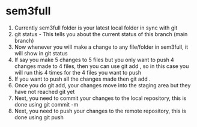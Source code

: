 # sem3full
1. Currently sem3full folder is your latest local folder in sync with git
2. git status - This tells you about the current status of this branch (main branch)
3. Now whenever you will make a change to any file/folder in sem3full, it will show in git status
4. If say you make 5 changes to 5 files but you only want to push 4 changes made to 4 files, then you can use git add <path to file change that you want to push>, so in this case you will run this 4 times for the 4 files  you want to push
5. If you want to push all the changes made then git add .
6. Once you do git add, your changes move into the staging area but they have not reached git yet
7. Next, you need to commit your changes to the local repository, this is done using git commit -m <message that you want to give>
8. Next, you need to push your changes to the remote repository, this is done using git push

 
